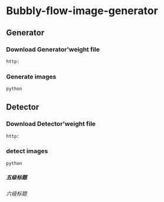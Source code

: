 Bubbly-flow-image-generator
=====

## Generator

### Download Generator'weight file
```python
http:
```

### Generate images
```python
python 
```

## Detector

### Download Detector'weight file
```python
http:
```


### detect images
```python
python 
```

##### 五级标题
###### 六级标题
